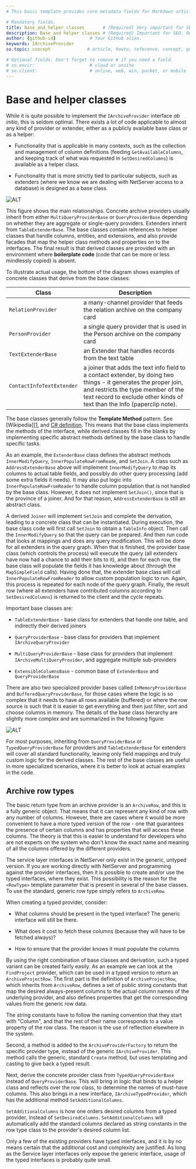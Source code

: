 ```yaml
---
# This basic template provides core metadata fields for Markdown articles on docs.superoffice.com.

# Mandatory fields.
title: base_and_helper_classes       # (Required) Very important for SEO. Intent in a unique string of 43-59 chars including spaces.
description: Base and helper classes # (Required) Important for SEO. Recommended character length is 115-145 characters including spaces.
author: {github-id}             # Your GitHub alias.
keywords: IArchiveProvider
so.topic: concept              # article, howto, reference, concept, guide

# Optional fields. Don't forget to remove # if you need a field.
# so.envir:                     # cloud or onsite
# so.client:                    # online, web, win, pocket, or mobile
---
```


# Base and helper classes

While it is quite possible to implement the `IArchiveProvider` interface *ab initio*, this is seldom optimal. There exists a lot of code applicable to almost any kind of provider or extender, either as a publicly available base class or as a helper:

* Functionality that is applicable in many contexts, such as the collection and management of column definitions (feeding `GetAvailableColumns`, and keeping track of what was requested in `SetDesiredColumns`) is available as a helper class.

* Functionality that is more strictly tied to particular subjects, such as extenders (where we know we are dealing with NetServer access to a database) is designed as a base class.

![ALT][img1]

This figure shows the main relationships. Concrete archive providers usually inherit from either `MultiQueryProviderBase` or `QueryProviderBase` depending on whether they are aggregate or single-query providers. Extenders inherit from `TableExtenderBase`. The base classes contain references to helper classes that handle columns, entities, and extensions, and also provide facades that map the helper class methods and properties on to the interfaces. The final result is that derived classes are provided with an environment where **boilerplate code** (code that can be more or less mindlessly copied) is absent.

To illustrate actual usage, the bottom of the diagram shows examples of concrete classes that derive from the base classes:

| Class | Description |
|---|---|
| `RelationProvider` | a many-channel provider that feeds the relation archive on the company card |
| `PersonProvider`| a single query provider that is used in the Person archive on the company card
| `TextExtenderBase` | an Extender that handles records from the text table |
| `ContactInfoTextExtender` | a joiner that adds the text info field to a contact extender, by doing two things - it generates the proper join, and restricts the type member of the text record to exclude other kinds of text than the Info (paperclip note). |

The base classes generally follow the **Template Method** pattern. See [Wikipedia]][1], and [C\# definition][2]. This means that the base class implements the methods of the interface, while derived classes fill in the blanks by implementing specific abstract methods defined by the base class to handle specific tasks.

As an example, the `ExtenderBase` class defines the abstract methods `InnerModifyQuery`, `InnerPopulateRowFromReade`, and `SetJoin`. A class such as `AddressExtenderBase` above will implement `InnerModifyQuery` to map its columns to actual table fields, and possibly do other query processing (add some extra fields it needs). It may also put logic into `InnerPopulateRowFromReader` to handle column population that is not handled by the base class. However, it does not implement `SetJoin()`, since that is the province of a joiner. And for that reason, `AddressExtenderBase` is still an abstract class.

A derived `Joiner` will implement `SetJoin` and complete the derivation, leading to a concrete class that can be instantiated. During execution, the base class code will first call `SetJoin` to obtain a `TableInfo` object. Then call the `InnerModifyQuery` so that the query can be prepared. And then run code that looks at mappings and does any query modification. This will be done for all extenders in the query graph. When that is finished, the provider base class (which controls the process) will execute the query (all extenders have now had a chance to add their bits to it), and then for each row, the base class will populate the fields it has knowledge about (through the `MapSimpleField` calls). Having done that, the extender base class will call `InnerPopulateRowFromReader` to allow custom population logic to run. Again, this process is repeated for each node of the query graph. Finally, the result row (where all extenders have contributed columns according to `SetDesiredColumns`) is returned to the client and the cycle repeats.

Important base classes are:

* `TableExtenderBase` - base class for extenders that handle one table, and indirectly their derived joiners

* `QueryProviderBase` - base class for providers that implement `IArchiveQueryProvider`

* `MultiQueryProviderBase` - base class for providers that implement `IArchiveMultiQueryProvider`, and aggregate multiple sub-providers

* `ExtensibleColumnsBase` - common base of `ExtenderBase` and `QueryProviderBase`

There are also two specialized provider bases called `InMemoryProviderBase` and `BufferedQueryProviderBase`, for those cases where the logic is so complex that it needs to have all rows available (buffered) or where the row source is such that it is easier to get everything and then just filter, sort and choose columns in memory. The details of the base class hierarchy are slightly more complex and are summarized in the following figure:

![ALT][img2]

For most purposes, inheriting from `QueryProviderBase` or `TypedQueryProviderBase` for providers and `TableExtenderBase` for extenders will cover all standard functionality, leaving only field mappings and truly custom logic for the derived classes. The rest of the base classes are useful in more specialized scenarios, where it is better to look at actual examples in the code.

## Archive row types

The basic return type from an archive provider is an `ArchiveRow`, and this is a fully generic object. That means that it can represent any kind of row with any number of columns. However, there are cases where it would be more convenient to have a more typed version of the row - one that guarantees the presence of certain columns and has properties that will access these columns. The theory is that this is easier to understand for developers who are not experts on the system who don't know the exact name and meaning of all the columns offered by the different providers.

The service layer interfaces in NetServer only exist in the generic, untyped version. If you are working directly with NetServer and programming against the provider interfaces, then it is possible to create and/or use the typed interfaces, where they exist. This possibility is the reason for the `<RowType>` template parameter that is present in several of the base classes. To use the standard, generic row type simply refers to `ArchiveRow`.

When creating a typed provider, consider:

* What columns should be present in the typed interface? The generic interface will still be there.

* What does it cost to fetch these columns (because they will have to be fetched always)?

* How to ensure that the provider knows it must populate the columns

By using the right combination of base classes and derivation, such a typed variant can be created fairly easily. As an example we can look at the `FindProject` provider, which can be used in a typed version to return an `ArchiveProjectRow`. The first part is the definition of `ArchiveProjectRow`, which inherits from `ArchiveRow`, defines a set of public string constants that map the desired always-present columns to the actual column names of the underlying provider, and also defines properties that get the corresponding values from the generic row data.

The string constants have to follow the naming convention that they start with "Column", and that the rest of their name corresponds to a value property of the row class. The reason is the use of reflection elsewhere in the system.

Second, a method is added to the `ArchiveProviderFactory` to return the specific provider type, instead of the generic `IArchiveProvider`. This method calls the generic, standard `Create` method, but uses templating and casting to give back a typed result.

Next, derive the concrete provider class from `TypedQueryProviderBase` instead of `QueryProviderBase`. This will bring in logic that binds to a helper class and reflects over the row class, to determine the names of must-have columns. This also brings in a new interface, `IArchiveTypedProvider`, which has the additional method `SetAdditionalColumns`.

`SetAdditionalColumns` is how one orders desired columns from a typed provider, instead of `SetDesiredColumns`. `SetAdditionalColumns` will automatically add the standard columns declared as string constants in the row type class to the provider's desired column list.

Only a few of the existing providers have typed interfaces, and it is by no means certain that the additional cost and complexity are justified. As long as the Service layer interfaces only expose the generic interface, usage of the typed interfaces is probably quite small.

<!-- Referenced links -->
[1]: http://en.wikipedia.org/wiki/Template_method_pattern
[2]: http://www.dofactory.com/Patterns/PatternTemplate.aspx

<!-- Referenced img -->
[img1]: media/image005.jpg
[img2]: media/image006.jpg
